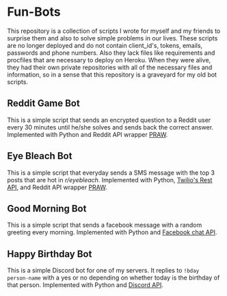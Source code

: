 
# Fun-Bots
This repository is a collection of scripts I wrote for myself and my friends to surprise them and also to solve simple problems in our lives. These scripts are no longer deployed and do not contain client_id's, tokens, emails, passwords and phone numbers. Also they lack files like requirements and procfiles that are necessary to deploy on Heroku. When they were alive, they had their own private repositories with all of the necessary files and information, so in a sense that this repository is a graveyard for my old bot scripts. 

## Reddit Game Bot
This is a simple script that sends an encrypted question to a Reddit user every 30 minutes until he/she solves and sends back the correct answer. Implemented with Python and Reddit API wrapper [PRAW](https://praw.readthedocs.io/en/latest/). 

## Eye Bleach Bot 
This is a simple script that everyday sends a SMS message with the top 3 posts that are hot in *r/eyebleach*. Implemented with Python, [Twilio's Rest API](https://www.twilio.com/docs/usage/api), and Reddit API wrapper [PRAW](https://praw.readthedocs.io/en/latest/). 

## Good Morning Bot
This is a simple script that sends a facebook message with a random greeting every morning. Implemented with Python and [Facebook chat API](https://fbchat.readthedocs.io/en/stable/).

## Happy Birthday Bot 
This is a simple Discord bot for one of my servers. It replies to `!bday person-name` with a yes or no depending on whether today is the birthday of that person. Implemented with Python and [Discord API](https://discord.com/developers/docs/intro).
